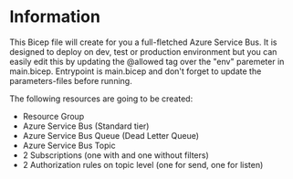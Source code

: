# Information

This Bicep file will create for you a full-fletched Azure Service Bus. It is designed to deploy on dev, test or production environment but you can easily edit this by updating the @allowed tag over the "env" paremeter in main.bicep. 
Entrypoint is main.bicep and don't forget to update the parameters-files before running.

The following resources are going to be created:
- Resource Group 
- Azure Service Bus (Standard tier)
- Azure Service Bus Queue (Dead Letter Queue)
- Azure Service Bus Topic 
- 2 Subscriptions (one with and one without filters)
- 2 Authorization rules on topic level (one for send, one for listen)